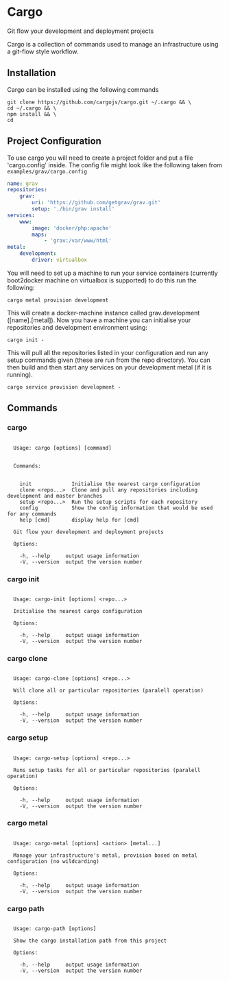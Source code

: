 # Cargo

Git flow your development and deployment projects

Cargo is a collection of commands used to manage an infrastructure using
a git-flow style workflow.

## Installation

Cargo can be installed using the following commands

````
git clone https://github.com/cargojs/cargo.git ~/.cargo && \
cd ~/.cargo && \
npm install && \
cd
````

## Project Configuration

To use cargo you will need to create a project folder and put a file
'cargo.config' inside. The config file might look like the following
taken from `examples/grav/cargo.config`

````yaml
name: grav
repositories:
    grav:
        uri: 'https://github.com/getgrav/grav.git'
        setup: './bin/grav install'
services:
    www:
        image: 'docker/php:apache'
        maps:
            - 'grav:/var/www/html'
metal:
    development:
        driver: virtualbox

````

You will need to set up a machine to run your service containers (currently
boot2docker machine on virtualbox is supported) to do this run the following:

````
cargo metal provision development
````

This will create a docker-machine instance called grav.development
([name].[metal]). Now you have a machine you can initialise your repositories
and development environment using:

````
cargo init -
````

This will pull all the repositories listed in your configuration and run
any setup commands given (these are run from the repo directory). You can then
build and then start any services on your development metal (if it is running).

````
cargo service provision development -
````

## Commands

### cargo

````

  Usage: cargo [options] [command]


  Commands:


    init             Initialise the nearest cargo configuration
    clone <repo...>  Clone and pull any repositories including development and master branches
    setup <repo...>  Run the setup scripts for each repository
    config           Show the config information that would be used for any commands
    help [cmd]       display help for [cmd]

  Git flow your development and deployment projects

  Options:

    -h, --help     output usage information
    -V, --version  output the version number

````

### cargo init

````

  Usage: cargo-init [options] <repo...>

  Initialise the nearest cargo configuration

  Options:

    -h, --help     output usage information
    -V, --version  output the version number

````

### cargo clone

````

  Usage: cargo-clone [options] <repo...>

  Will clone all or particular repositories (paralell operation)

  Options:

    -h, --help     output usage information
    -V, --version  output the version number

````

### cargo setup

````

  Usage: cargo-setup [options] <repo...>

  Runs setup tasks for all or particular repositories (paralell operation)

  Options:

    -h, --help     output usage information
    -V, --version  output the version number

````

### cargo metal

````

  Usage: cargo-metal [options] <action> [metal...]

  Manage your infrastructure's metal, provision based on metal configuration (no wildcarding)

  Options:

    -h, --help     output usage information
    -V, --version  output the version number

````

### cargo path

````

  Usage: cargo-path [options]

  Show the cargo installation path from this project

  Options:

    -h, --help     output usage information
    -V, --version  output the version number

````
